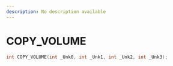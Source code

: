 ```yaml
---
description: No description available 
---
```


# COPY_VOLUME

```cpp
int COPY_VOLUME(int _Unk0, int _Unk1, int _Unk2, int _Unk3);
```